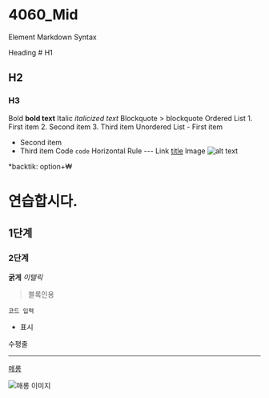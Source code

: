# 4060_Mid

Element	Markdown Syntax

Heading	# H1
## H2
### H3
Bold	**bold text**
Italic	*italicized text*
Blockquote	> blockquote
Ordered List	1. First item
2. Second item
3. Third item
Unordered List	- First item
- Second item
- Third item
Code	`code`
Horizontal Rule	---
Link	[title](https://www.example.com)
Image	![alt text](image.jpg)

*backtik: option+₩




# 연습합시다.
## 1단계
### 2단계
**굵게**
*이텔릭*
> 블록인용

`코드 입력`

- 표시

수평줄

---

[메롱]()

![매롱 이미지]()

